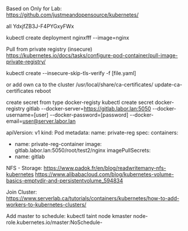 Based on Only for Lab: https://github.com/justmeandopensource/kubernetes/

all YdxjfZB3J-F4PYGxyFWx

kubectl create deployment nginxfff --image=nginx


Pull from private registry (insecure)
https://kubernetes.io/docs/tasks/configure-pod-container/pull-image-private-registry/


kubectl create --insecure-skip-tls-verify -f [file.yaml]

or add own ca to the cluster
/usr/local/share/ca-certificates/
update-ca-certificates
reboot

create secret from type docker-registy
kubectl create secret docker-registry gitlab --docker-server=https://gitlab.labor.lan:5050 --docker-username=[user] --docker-password=[password] --docker-email=user@server.labor.lan

apiVersion: v1
kind: Pod
metadata:
  name: private-reg
spec:
  containers:
  - name: private-reg-container
    image: gitlab.labor.lan:5050/root/test2/nginx
  imagePullSecrets:
  - name: gitlab


NFS - Storage:
  https://www.padok.fr/en/blog/readwritemany-nfs-kubernetes
  https://www.alibabacloud.com/blog/kubernetes-volume-basics-emptydir-and-persistentvolume_594834


Join Cluster:
https://www.serverlab.ca/tutorials/containers/kubernetes/how-to-add-workers-to-kubernetes-clusters/

Add master to schedule:
kubectl taint node kmaster node-role.kubernetes.io/master:NoSchedule-
